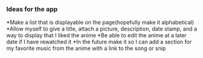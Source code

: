 ### Ideas for the app
  *Make a list that is displayable on the page(hopefully make it alphabetical)
  *Allow myself to give a title, attach a picture, description, date stamp, and a way to display that I liked the anime
  *Be able to edit the anime at a later date if I have rewatched it
  *In the future make it so I can add a section for my favorite music from the anime with a link to the song or snip
  